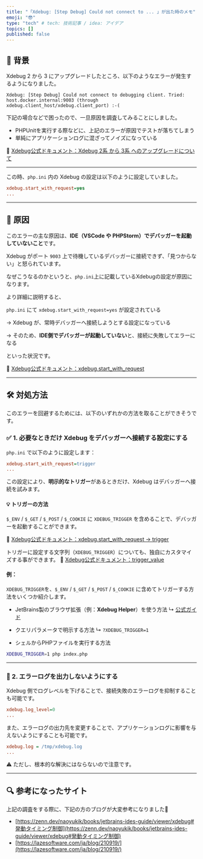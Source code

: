 ```yaml
---
title: "「Xdebug: [Step Debug] Could not connect to ... 」が出た時のメモ"
emoji: "😎"
type: "tech" # tech: 技術記事 / idea: アイデア
topics: []
published: false
---
```


## 📗 背景

Xdebug 2 から 3 にアップグレードしたところ、以下のようなエラーが発生するようになりました。

```text
Xdebug: [Step Debug] Could not connect to debugging client. Tried: host.docker.internal:9003 (through xdebug.client_host/xdebug.client_port) :-(
````

下記の場合などで困ったので、一旦原因を調査してみることにしました。

* PHPUnitを実行する際などに、上記のエラーが原因でテストが落ちてしまう
* 単純にアプリケーションログに混ざってノイズになっている

🔗 [Xdebug公式ドキュメント：Xdebug 2系 から 3系 へのアップグレードについて](https://xdebug.org/docs/upgrade_guide/ja)

---

この時、`php.ini` 内の Xdebug の設定は以下のように設定していました。

```text:php.ini
xdebug.start_with_request=yes
...
```

---

## 🧠 原因

このエラーの主な原因は、**IDE（VSCode や PHPStorm）でデバッガーを起動していないこと**です。

Xdebug がポート `9003` 上で待機しているデバッガーに接続できず、「見つからない」と怒られています。

なぜこうなるのかというと、`php.ini`上に記載しているXdebugの設定が原因になります。

より詳細に説明すると、

`php.ini` にて `xdebug.start_with_request=yes` が設定されている

→ Xdebug が、常時デバッガーへ接続しようとする設定になっている

→ そのため、**IDE側でデバッガーが起動していない**と、接続に失敗してエラーになる

といった状況です。

🔗 [Xdebug公式ドキュメント：xdebug.start\_with\_request](https://xdebug.org/docs/all_settings#start_with_request)

---

## 🛠 対処方法

このエラーを回避するためには、以下のいずれかの方法を取ることができそうです。

### ✅ 1. 必要なときだけ Xdebug をデバッガーへ接続する設定にする

`php.ini` で以下のように設定します：

```text:php.ini
xdebug.start_with_request=trigger
...
```

この設定により、**明示的なトリガー**があるときだけ、Xdebug はデバッガーへ接続を試みます。

#### 💡 トリガーの方法

`$_ENV` / `$_GET` / `$_POST` / `$_COOKIE` に `XDEBUG_TRIGGER` を含めることで、デバッガーを起動することができます。

🔗 [Xdebug公式ドキュメント：xdebug.start\_with\_request → trigger](https://xdebug.org/docs/all_settings#start_with_request#trigger)

トリガーに設定する文字列（`XDEBUG_TRIGGER`）についても、独自にカスタマイズする事ができます。
🔗 [Xdebug公式ドキュメント：trigger\_value](https://xdebug.org/docs/step_debug#trigger_value)


#### 例：
`XDEBUG_TRIGGER`を、`$_ENV` / `$_GET` / `$_POST` / `$_COOKIE` に含めてトリガーする方法をいくつか紹介します。

* JetBrains製のブラウザ拡張（例：**Xdebug Helper**）を使う方法
  ↳ [公式ガイド](https://pleiades.io/help/phpstorm/browser-debugging-extensions.html#xdebug-helper-extension)

* クエリパラメータで明示する方法
  ↳ `?XDEBUG_TRIGGER=1`

* シェルからPHPファイルを実行する方法

```bash
XDEBUG_TRIGGER=1 php index.php
```

---

### 🚫 2. エラーログを出力しないようにする

Xdebug 側でログレベルを下げることで、接続失敗のエラーログを抑制することも可能です。

```text:php.ini
xdebug.log_level=0
...
```

また、エラーログの出力先を変更することで、アプリケーションログに影響を与えないようにすることも可能です。

```text:php.ini
xdebug.log = /tmp/xdebug.log
...
```

⚠️ ただし、根本的な解決にはならないので注意です。

---

## 🔍 参考になったサイト
上記の調査をする際に、下記の方のブログが大変参考になりました🙏
* [https://zenn.dev/naoyukik/books/jetbrains-ides-guide/viewer/xdebug#発動タイミング制御](https://zenn.dev/naoyukik/books/jetbrains-ides-guide/viewer/xdebug#発動タイミング制御)
* [https://lazesoftware.com/ja/blog/210919/](https://lazesoftware.com/ja/blog/210919/)

